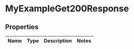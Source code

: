 

# MyExampleGet200Response


## Properties

| Name | Type | Description | Notes |
|------------ | ------------- | ------------- | -------------|



